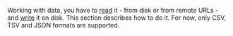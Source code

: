 [//]: # (title: Input/output)

Working with data, you have to [read](read.md) it - from disk or from remote URLs - and [write](write.md) it on disk.
This section describes how to do it. For now, only CSV, TSV and JSON formats are supported.
